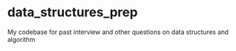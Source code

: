 # data_structures_prep
My codebase for past interview and other questions on data structures and algorithm 
